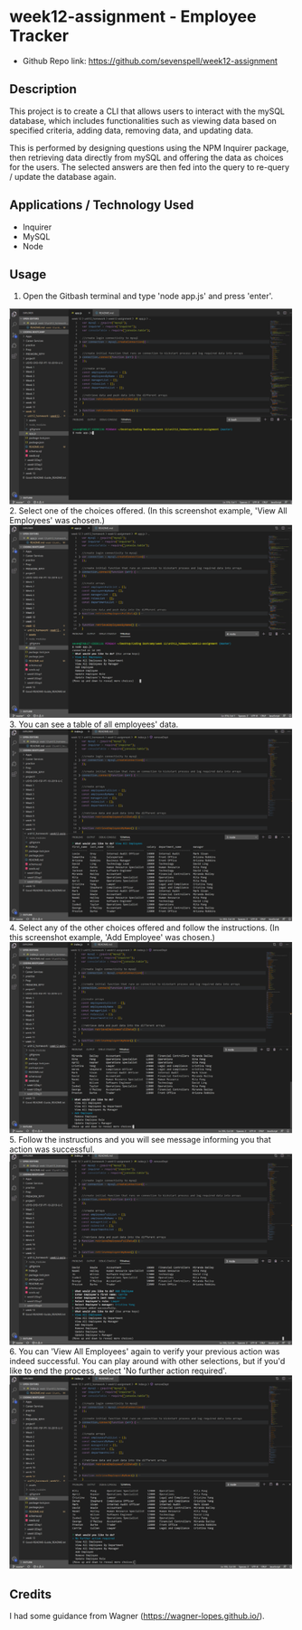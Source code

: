 # week12-assignment - Employee Tracker

+ Github Repo link: https://github.com/sevenspell/week12-assignment


## Description 

This project is to create a CLI that allows users to interact with the mySQL database, which includes functionalities such as viewing data based on specified criteria, adding data, removing data, and updating data. 

This is performed by designing questions using the NPM Inquirer package, then retrieving data directly from mySQL and offering the data as choices for the users. The selected answers are then fed into the query to re-query / update the database again.

## Applications / Technology Used
+ Inquirer
+ MySQL
+ Node

## Usage 

1. Open the Gitbash terminal and type 'node app.js' and press 'enter'.
<img src="assets/Screenshot1.png" width= "500" >
2. Select one of the choices offered. (In this screenshot example, 'View All Employees' was chosen.)
<img src="assets/Screenshot2.png" width= "500" >
3. You can see a table of all employees' data.
<img src="assets/Screenshot3.png" width= "500" >
4. Select any of the other choices offered and follow the instructions. (In this screenshot example, 'Add Employee' was chosen.)
<img src="assets/Screenshot4.png" width= "500" >
5. Follow the instructions and you will see message informing you that action was successful.
<img src="assets/Screenshot5.png" width= "500" >
6. You can 'View All Employees' again to verify your previous action was indeed successful. You can play around with other selections, but if you'd like to end the process, select 'No further action required'.
<img src="assets/Screenshot6.png" width= "500" >


## Credits
I had some guidance from Wagner (https://wagner-lopes.github.io/).